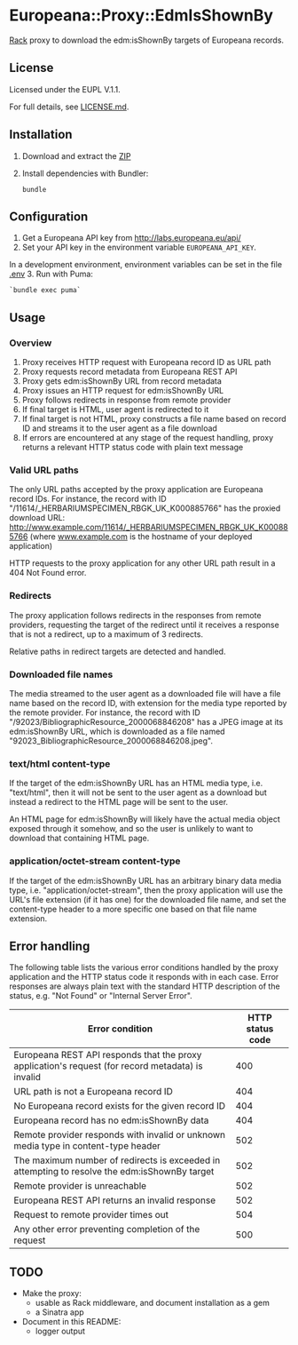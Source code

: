 # Europeana::Proxy::EdmIsShownBy

[Rack](http://rack.github.io/) proxy to download the edm:isShownBy
targets of Europeana records.

## License

Licensed under the EUPL V.1.1.

For full details, see [LICENSE.md](LICENSE.md).

## Installation

1. Download and extract the
  [ZIP](https://github.com/europeana/europeana-proxy-ruby/archive/master.zip)
2. Install dependencies with Bundler:

    `bundle`

## Configuration

1. Get a Europeana API key from http://labs.europeana.eu/api/
2. Set your API key in the environment variable `EUROPEANA_API_KEY`.
  
  In a development environment, environment variables can be set in the file
  [.env](https://github.com/bkeepers/dotenv)
3. Run with Puma:
  
    `bundle exec puma`

## Usage

### Overview

1. Proxy receives HTTP request with Europeana record ID as URL path
2. Proxy requests record metadata from Europeana REST API
3. Proxy gets edm:isShownBy URL from record metadata
4. Proxy issues an HTTP request for edm:isShownBy URL
5. Proxy follows redirects in response from remote provider
6. If final target is HTML, user agent is redirected to it
7. If final target is not HTML, proxy constructs a file name based on record ID
  and streams it to the user agent as a file download
8. If errors are encountered at any stage of the request handling, proxy
  returns a relevant HTTP status code with plain text message

### Valid URL paths

The only URL paths accepted by the proxy application are Europeana record IDs.
For instance, the record with ID "/11614/_HERBARIUMSPECIMEN_RBGK_UK_K000885766"
has the proxied download URL:
http://www.example.com/11614/_HERBARIUMSPECIMEN_RBGK_UK_K000885766 (where
www.example.com is the hostname of your deployed application)

HTTP requests to the proxy application for any other URL path result in a 404
Not Found error.

### Redirects

The proxy application follows redirects in the responses from remote providers,
requesting the target of the redirect until it receives a response that is not
a redirect, up to a maximum of 3 redirects.

Relative paths in redirect targets are detected and handled.

### Downloaded file names

The media streamed to the user agent as a downloaded file will have a file name
based on the record ID, with extension for the media type reported by the remote
provider. For instance, the record with ID
"/92023/BibliographicResource_2000068846208" has a JPEG image at its
edm:isShownBy URL, which is downloaded as a file named
"92023_BibliographicResource_2000068846208.jpeg".

### text/html content-type

If the target of the edm:isShownBy URL has an HTML media type, i.e. "text/html",
then it will not be sent to the user agent as a download but instead a redirect
to the HTML page will be sent to the user.

An HTML page for edm:isShownBy will likely have the actual media object exposed
through it somehow, and so the user is unlikely to want to download that
containing HTML page.

### application/octet-stream content-type

If the target of the edm:isShownBy URL has an arbitrary binary data media type,
i.e. "application/octet-stream", then the proxy application will use the URL's
file extension (if it has one) for the downloaded file name, and set the
content-type header to a more specific one based on that file name extension.

## Error handling

The following table lists the various error conditions handled by the proxy
application and the HTTP status code it responds with in each case. Error
responses are always plain text with the standard HTTP description of the
status, e.g. "Not Found" or "Internal Server Error".

Error condition | HTTP status code
----------------|-----------------
Europeana REST API responds that the proxy application's request (for record metadata) is invalid | 400
URL path is not a Europeana record ID | 404
No Europeana record exists for the given record ID | 404
Europeana record has no edm:isShownBy data | 404
Remote provider responds with invalid or unknown media type in content-type header | 502
The maximum number of redirects is exceeded in attempting to resolve the edm:isShownBy target | 502
Remote provider is unreachable | 502
Europeana REST API returns an invalid response | 502
Request to remote provider times out | 504
Any other error preventing completion of the request | 500

## TODO

* Make the proxy:
  * usable as Rack middleware, and document installation as a gem
  * a Sinatra app
* Document in this README:
  * logger output
